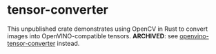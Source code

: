 # tensor-converter

This unpublished crate demonstrates using OpenCV in Rust to convert images into OpenVINO-compatible tensors. __ARCHIVED__: see [openvino-tensor-converter](https://github.com/intel/openvino-rs/tree/main/crates/openvino-tensor-converter) instead.
